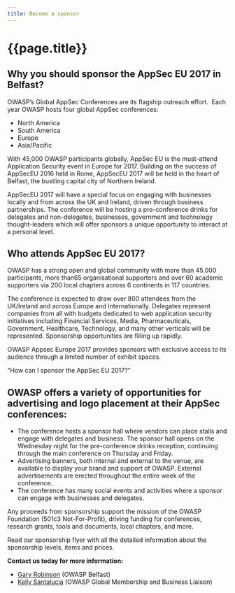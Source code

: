 ```yaml
---
title: Become a sponsor
---
```

# {{page.title}}

## Why you should sponsor the AppSec EU 2017 in Belfast?

OWASP’s Global AppSec Conferences are its flagship outreach effort.  Each year OWASP hosts four global AppSec conferences:

* North America
* South America
* Europe
* Asia/Pacific

With 45,000 OWASP participants globally, AppSec EU is the must-attend Application Security event in Europe for 2017. Building on the success of AppSecEU 2016 held in Rome, AppSecEU 2017 will be held in the heart of Belfast, the bustling capital city of Northern Ireland.

AppSecEU 2017 will have a special focus on engaging with businesses locally and from across the UK and Ireland, driven through business partnerships. The conference will be hosting a pre-conference drinks for delegates and non-delegates, businesses, government and technology thought-leaders which will offer sponsors a unique opportunity to interact at a personal level.

## Who attends AppSec EU 2017?

OWASP has a strong open and global community with more than 45.000 participants, more than65 organisational supporters and over 60 academic supporters via 200 local chapters across 6 continents in 117 countries.

The conference is expected to draw over 800 attendees from the UK/Ireland and across Europe and Internationally. Delegates represent companies from all with budgets dedicated to web application security initiatives including Financial Services, Media, Pharmaceuticals, Government, Healthcare, Technology, and many other verticals will be represented. Sponsorship opportunities are filling up rapidly.

OWASP Appsec Europe 2017 provides sponsors with exclusive access to its audience through a limited number of exhibit spaces.

<q>How can I sponsor the AppSec EU 2017?</q>

## OWASP offers a variety of opportunities for advertising and logo placement at their AppSec conferences:

* The conference hosts a sponsor hall where vendors can place stalls and engage with delegates and business. The sponsor hall opens on the Wednesday night for the pre-conference drinks reception, continuing through the main conference on Thursday and Friday.
* Advertising banners, both internal and external to the venue, are available to display your brand and support of OWASP. External advertisements are erected throughout the entire week of the conference.
* The conference has many social events and activities where a sponsor can engage with businesses and delegates.

Any proceeds from sponsorship support the mission of the OWASP Foundation (501c3 Not-For-Profit), driving funding for conferences, research grants, tools and documents, local chapters, and more.

Read our sponsorship flyer with all the detailed information about the sponsorship levels, items and prices.

**Contact us today for more information:**

* [Gary Robinson](mailto:gary.robinson@owasp.org) (OWASP Belfast)
* [Kelly Santalucia](mailto:kelly.santalucia@owasp.org) (OWASP Global Membership and Business Liaison)
